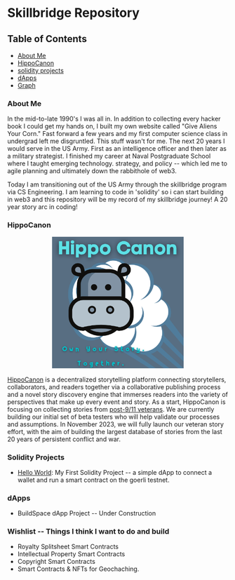 # Skillbridge Repository

## Table of Contents 
   * [About Me](#about_me)
   * [HippoCanon](#HippoCanon)
   * [solidity projects](#solidity-projects)
   * [dApps](#dApps)
   * [Graph](#Graph) 

### About Me

In the mid-to-late 1990's I was all in. In addition to collecting every hacker book I could get my hands on, I built my own website called "Give Aliens Your Corn." Fast forward a few years and my first computer science class in undergrad left me disgruntled. This stuff wasn't for me. The next 20 years I would serve in the US Army. First as an intelligence officer and then later as a military strategist. I finished my career at Naval Postgraduate School where I taught emerging technology. strategy, and policy -- which led me to agile planning and ultimately down the rabbithole of web3. 

Today I am transitioning out of the US Army through the skillbridge program via CS Engineering. I am learning to code in 'solidity' so i can start building in web3 and this repository will be my record of my skillbridge journey! A 20 year story arc in coding! 

### HippoCanon

<p align="center">
  <img width="300" height="300" src="https://github.com/DBKW/Skillbridge/blob/01e8a14d63dff3bf64cb146a1eb909187d01471f/HippoCanon.png">
</p>

[HippoCanon](https://www.hippocanon.com) is a decentralized storytelling platform connecting storytellers, collaborators, and readers together via a collaborative publishing process and a novel story discovery engine that immerses readers into the variety of perspectives that make up every event and story. As a start, HippoCanon is focusing on collecting stories from [post-9/11 veterans](https://hippocanon.com/veterans-initiative). We are currently building our initial set of beta testers who will help validate our processes and assumptions. In November 2023, we will fully launch our veteran story effort, with the aim of building the largest database of stories from the last 20 years of persistent conflict and war. 

### Solidity Projects

  * [Hello World](https://hippocanon2.surge.sh): My First Solidity Project -- a simple dApp to connect a wallet and run a smart contract on the goerli testnet. 

### dApps

  * BuildSpace dApp Project -- Under Construction 

### Wishlist -- Things I think I want to do and build

   * Royalty Splitsheet Smart Contracts 
   * Intellectual Property Smart Contracts
   * Copyright Smart Contracts 
   * Smart Contracts & NFTs for Geochaching. 

